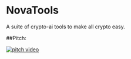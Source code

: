 # NovaTools
A suite of crypto-ai tools to make all crypto easy.

##Pitch: 

[![pitch video](thumbnnail.png)](http://www.youtube.com/watch?v=1Y02RWJsVo4 "Video Title")
